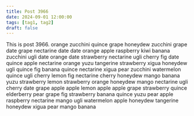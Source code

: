 ```yaml
---
title: Post 3966
date: 2024-09-01 12:00:00
tags: [tag1, tag2]
draft: false
---
```

This is post 3966.
orange
zucchini
quince
grape
honeydew
zucchini
grape
date
grape
nectarine
date
date
orange
apple
raspberry
kiwi
banana
zucchini
ugli
date
orange
date
strawberry
nectarine
ugli
cherry
fig
date
quince
apple
nectarine
orange
yuzu
tangerine
strawberry
xigua
honeydew
ugli
quince
fig
banana
quince
nectarine
xigua
pear
zucchini
watermelon
quince
ugli
cherry
lemon
fig
nectarine
cherry
honeydew
mango
banana
yuzu
strawberry
lemon
strawberry
orange
honeydew
mango
nectarine
ugli
cherry
date
grape
apple
apple
lemon
apple
apple
grape
strawberry
quince
elderberry
pear
grape
fig
strawberry
banana
quince
yuzu
pear
apple
raspberry
nectarine
mango
ugli
watermelon
apple
honeydew
tangerine
honeydew
xigua
pear
mango
banana
